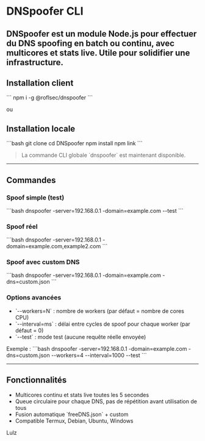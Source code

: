 # DNSpoofer CLI

DNSpoofer est un module Node.js pour effectuer du DNS spoofing en batch ou continu, avec multicores et stats live.
Utile pour solidifier une infrastructure.
---

## Installation client
\`\`\`
npm i -g @roflsec/dnspoofer
\`\`\`

ou

## Installation locale

\`\`\`bash
git clone <repo>
cd DNSpoofer
npm install
npm link
\`\`\`

> La commande CLI globale \`dnspoofer\` est maintenant disponible.

---

## Commandes

### Spoof simple (test)
\`\`\`bash
dnspoofer -server=192.168.0.1 -domain=example.com --test
\`\`\`

### Spoof réel
\`\`\`bash
dnspoofer -server=192.168.0.1 -domain=example.com,example2.com
\`\`\`

### Spoof avec custom DNS
\`\`\`bash
dnspoofer -server=192.168.0.1 -domain=example.com -dns=custom.json
\`\`\`

### Options avancées
- \`--workers=N\` : nombre de workers (par défaut = nombre de cores CPU)
- \`--interval=ms\` : délai entre cycles de spoof pour chaque worker (par défaut = 0)
- \`--test\` : mode test (aucune requête réelle envoyée)

Exemple :
\`\`\`bash
dnspoofer -server=192.168.0.1 -domain=example.com -dns=custom.json --workers=4 --interval=1000 --test
\`\`\`

---

## Fonctionnalités

- Multicores continu et stats live toutes les 5 secondes  
- Queue circulaire pour chaque DNS, pas de répétition avant utilisation de tous  
- Fusion automatique \`freeDNS.json\` + custom  
- Compatible Termux, Debian, Ubuntu, Windows

Lulz
